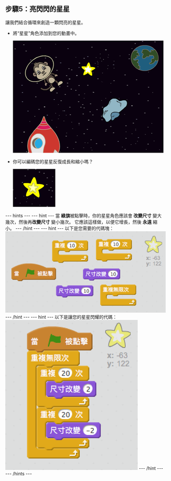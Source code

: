 ## 步驟5：亮閃閃的星星

讓我們結合循環來創造一顆閃亮的星星。

+ 將“星星”角色添加到您的動畫中。
    
    ![添加一個星星角色](images/space-star-sprite.png)

+ 你可以編碼您的星星反復成長和縮小嗎？
    
    ![測試一顆閃亮的星星](images/space-star-test.png)

\--- hints \--- \--- hint \--- 當 **綠旗**被點擊時，你的星星角色應該會 **改變尺寸** 變大幾次，然後再**改變尺寸** 變小幾次。 它應該這樣做，以便它增長，然後 **永遠** 縮小。 \--- /hint \--- \--- hint \--- 以下是您需要的代碼塊： ![Blocks for a shining star](images/space-star-blocks.png) \--- /hint \--- \--- hint \--- 以下是讓您的星星閃耀的代碼： ![Code for a shining star](images/space-star-code.png) \--- /hint \--- \--- /hints \---